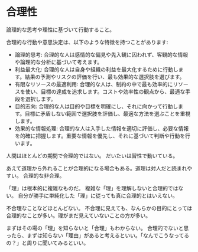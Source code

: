 # 合理性

論理的な思考や理性に基づいて行動すること。

合理的な行動や意思決定は、以下のような特徴を持つことがあります:

- 論理的思考: 合理的な人は感情的な偏見や先入観に囚われず、客観的な情報や論理的な分析に基づいて考えます。
- 利益最大化: 合理的な人は自身や組織の利益を最大化するために行動します。結果の予測やリスクの評価を行い、最も効果的な選択肢を選びます。
- 有限なリソースの最適利用: 合理的な人は、制約の中で最も効率的にリソースを使い、目標の達成を追求します。コストや効率性の観点から、最適な手段を選択します。
- 目的志向: 合理的な人は目的や目標を明確にし、それに向かって行動します。目標に矛盾しない範囲で選択肢を評価し、最適な方法を選ぶことを重視します。
- 効果的な情報処理: 合理的な人は入手した情報を適切に評価し、必要な情報を的確に把握します。重要な情報を優先し、それに基づいて判断や行動を行います。

人間はほとんどの期間で合理的ではない。
だいたいは習性で動いている。

あえて道理から外れることが合理的になる場合もある。道理は対人だと読まれやすい。
合理的な非合理。

「理」は根本的に複雑なものだ。
複雑な「理」を理解しないと合理的ではない。
自分が勝手に単純化した「理」に従っても真に合理的とはいえない。

不合理なことなどほとんどない。
不合理に見えても、なんらかの目的にとっては合理的なことが多い。理がまだ見えていないことの方が多い。

まずはその場の「理」を知らないと「合理」もわからない。
合理的でないと思ったら、まずは知らない「理由」があると考えるといい。「なんでこうなってるの？」と周りに聞いてみるといい。
